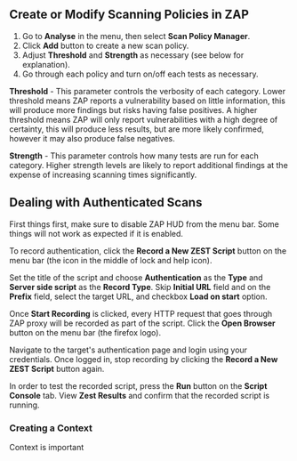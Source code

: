 ## Create or Modify Scanning Policies in ZAP
1. Go to **Analyse** in the menu, then select **Scan Policy Manager**.
2. Click **Add** button to create a new scan policy.
3. Adjust **Threshold** and **Strength** as necessary (see below for explanation).
4. Go through each policy and turn on/off each tests as necessary.

**Threshold** - This parameter controls the verbosity of each category. Lower threshold means ZAP reports a vulnerability based on little information, this will produce more findings but risks having false positives. A higher threshold means ZAP will only report vulnerabilities with a high degree of certainty, this will produce less results, but are more likely confirmed, however it may also produce false negatives.

**Strength** - This parameter controls how many tests are run for each category. Higher strength levels are likely to report additional findings at the expense of increasing scanning times significantly.
## Dealing with Authenticated Scans
First things first, make sure to disable ZAP HUD from the menu bar. Some things will not work as expected if it is enabled.

To record authentication, click the **Record a New ZEST Script** button on the menu bar (the icon in the middle of lock and help icon).

Set the title of the script and choose **Authentication** as the **Type** and **Server side script** as the **Record Type**. Skip **Initial URL** field and on the **Prefix** field, select the target URL, and checkbox **Load on start** option.

Once **Start Recording** is clicked, every HTTP request that goes through ZAP proxy will be recorded as part of the script. Click the **Open Browser** button on the menu bar (the firefox logo).

Navigate to the target's authentication page and login using your credentials. Once logged in, stop recording by clicking the **Record a New ZEST Script** button again.

In order to test the recorded script, press the **Run** button on the **Script Console** tab. View **Zest Results** and confirm that the recorded script is running.
### Creating a Context
Context is important